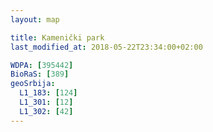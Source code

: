 ```yaml
---
layout: map

title: Kamenički park
last_modified_at: 2018-05-22T23:34:00+02:00

WDPA: [395442]
BioRaS: [389]
geoSrbija:
  L1_183: [124]
  L1_301: [12]
  L1_302: [42]
---
```

